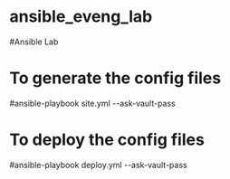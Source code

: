 # ansible_eveng_lab
#Ansible Lab
# To generate the config files
#ansible-playbook site.yml  --ask-vault-pass
# To deploy the config files
#ansible-playbook deploy.yml  --ask-vault-pass

